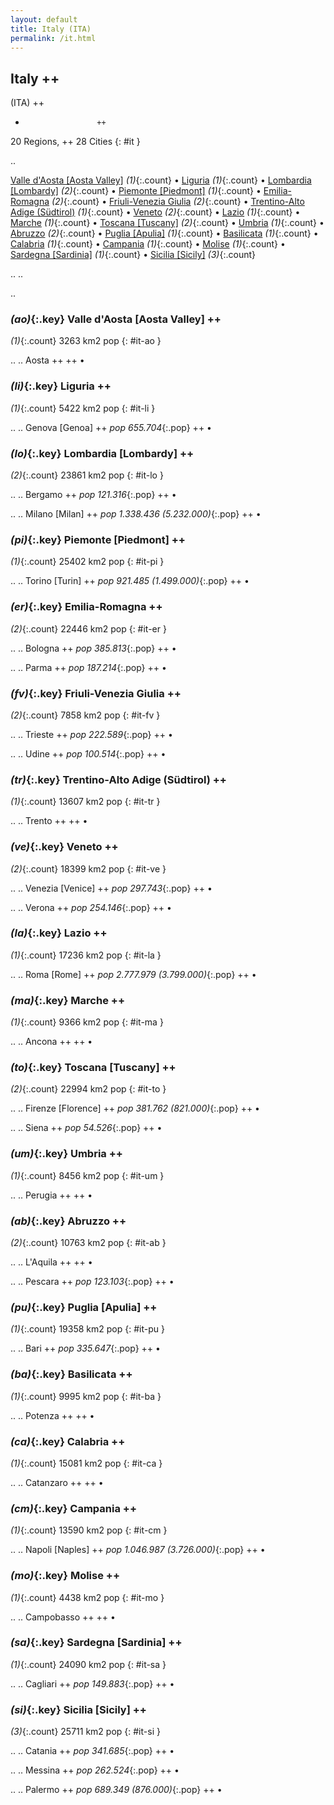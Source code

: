 ```yaml
---
layout: default
title: Italy (ITA)
permalink: /it.html
---
```



## Italy   ++
(ITA)  ++
-                     ++
20 Regions, ++
28 Cities
{: #it }

.. 

[Valle d'Aosta [Aosta Valley]](#it-ao) _(1)_{:.count} • [Liguria](#it-li) _(1)_{:.count} • [Lombardia [Lombardy]](#it-lo) _(2)_{:.count} • [Piemonte [Piedmont]](#it-pi) _(1)_{:.count} • [Emilia-Romagna](#it-er) _(2)_{:.count} • [Friuli-Venezia Giulia](#it-fv) _(2)_{:.count} • [Trentino-Alto Adige (Südtirol)](#it-tr) _(1)_{:.count} • [Veneto](#it-ve) _(2)_{:.count} • [Lazio](#it-la) _(1)_{:.count} • [Marche](#it-ma) _(1)_{:.count} • [Toscana [Tuscany]](#it-to) _(2)_{:.count} • [Umbria](#it-um) _(1)_{:.count} • [Abruzzo](#it-ab) _(2)_{:.count} • [Puglia [Apulia]](#it-pu) _(1)_{:.count} • [Basilicata](#it-ba) _(1)_{:.count} • [Calabria](#it-ca) _(1)_{:.count} • [Campania](#it-cm) _(1)_{:.count} • [Molise](#it-mo) _(1)_{:.count} • [Sardegna [Sardinia]](#it-sa) _(1)_{:.count} • [Sicilia [Sicily]](#it-si) _(3)_{:.count}


.. 
.. 



.. 


### _(ao)_{:.key} Valle d'Aosta [Aosta Valley]  ++
_(1)_{:.count}    3263 km2   pop
{: #it-ao }


..
..
Aosta  ++
 ++
•




### _(li)_{:.key} Liguria  ++
_(1)_{:.count}    5422 km2   pop
{: #it-li }


..
..
Genova [Genoa]  ++
 _pop 655.704_{:.pop} ++
•




### _(lo)_{:.key} Lombardia [Lombardy]  ++
_(2)_{:.count}    23861 km2   pop
{: #it-lo }


..
..
Bergamo  ++
 _pop 121.316_{:.pop} ++
•

..
..
Milano [Milan]  ++
 _pop 1.338.436 (5.232.000)_{:.pop} ++
•




### _(pi)_{:.key} Piemonte [Piedmont]  ++
_(1)_{:.count}    25402 km2   pop
{: #it-pi }


..
..
Torino [Turin]  ++
 _pop 921.485 (1.499.000)_{:.pop} ++
•




### _(er)_{:.key} Emilia-Romagna  ++
_(2)_{:.count}    22446 km2   pop
{: #it-er }


..
..
Bologna  ++
 _pop 385.813_{:.pop} ++
•

..
..
Parma  ++
 _pop 187.214_{:.pop} ++
•




### _(fv)_{:.key} Friuli-Venezia Giulia  ++
_(2)_{:.count}    7858 km2   pop
{: #it-fv }


..
..
Trieste  ++
 _pop 222.589_{:.pop} ++
•

..
..
Udine  ++
 _pop 100.514_{:.pop} ++
•




### _(tr)_{:.key} Trentino-Alto Adige (Südtirol)  ++
_(1)_{:.count}    13607 km2   pop
{: #it-tr }


..
..
Trento  ++
 ++
•




### _(ve)_{:.key} Veneto  ++
_(2)_{:.count}    18399 km2   pop
{: #it-ve }


..
..
Venezia [Venice]  ++
 _pop 297.743_{:.pop} ++
•

..
..
Verona  ++
 _pop 254.146_{:.pop} ++
•




### _(la)_{:.key} Lazio  ++
_(1)_{:.count}    17236 km2   pop
{: #it-la }


..
..
Roma [Rome]  ++
 _pop 2.777.979 (3.799.000)_{:.pop} ++
•




### _(ma)_{:.key} Marche  ++
_(1)_{:.count}    9366 km2   pop
{: #it-ma }


..
..
Ancona  ++
 ++
•




### _(to)_{:.key} Toscana [Tuscany]  ++
_(2)_{:.count}    22994 km2   pop
{: #it-to }


..
..
Firenze [Florence]  ++
 _pop 381.762 (821.000)_{:.pop} ++
•

..
..
Siena  ++
 _pop 54.526_{:.pop} ++
•




### _(um)_{:.key} Umbria  ++
_(1)_{:.count}    8456 km2   pop
{: #it-um }


..
..
Perugia  ++
 ++
•




### _(ab)_{:.key} Abruzzo  ++
_(2)_{:.count}    10763 km2   pop
{: #it-ab }


..
..
L'Aquila  ++
 ++
•

..
..
Pescara  ++
 _pop 123.103_{:.pop} ++
•




### _(pu)_{:.key} Puglia [Apulia]  ++
_(1)_{:.count}    19358 km2   pop
{: #it-pu }


..
..
Bari  ++
 _pop 335.647_{:.pop} ++
•




### _(ba)_{:.key} Basilicata  ++
_(1)_{:.count}    9995 km2   pop
{: #it-ba }


..
..
Potenza  ++
 ++
•




### _(ca)_{:.key} Calabria  ++
_(1)_{:.count}    15081 km2   pop
{: #it-ca }


..
..
Catanzaro  ++
 ++
•




### _(cm)_{:.key} Campania  ++
_(1)_{:.count}    13590 km2   pop
{: #it-cm }


..
..
Napoli [Naples]  ++
 _pop 1.046.987 (3.726.000)_{:.pop} ++
•




### _(mo)_{:.key} Molise  ++
_(1)_{:.count}    4438 km2   pop
{: #it-mo }


..
..
Campobasso  ++
 ++
•




### _(sa)_{:.key} Sardegna [Sardinia]  ++
_(1)_{:.count}    24090 km2   pop
{: #it-sa }


..
..
Cagliari  ++
 _pop 149.883_{:.pop} ++
•




### _(si)_{:.key} Sicilia [Sicily]  ++
_(3)_{:.count}    25711 km2   pop
{: #it-si }


..
..
Catania  ++
 _pop 341.685_{:.pop} ++
•

..
..
Messina  ++
 _pop 262.524_{:.pop} ++
•

..
..
Palermo  ++
 _pop 689.349 (876.000)_{:.pop} ++
•


 
